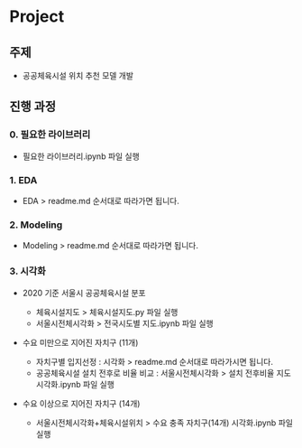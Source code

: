 # Project

## 주제
- 공공체육시설 위치 추천 모델 개발


## 진행 과정
### 0. 필요한 라이브러리
- 필요한 라이브러리.ipynb 파일 실행


### 1. EDA
- EDA > readme.md 순서대로 따라가면 됩니다.


### 2. Modeling 
- Modeling > readme.md 순서대로 따라가면 됩니다.


### 3. 시각화
- 2020 기준 서울시 공공체육시설 분포
  - 체육시설지도 > 체육시설지도.py 파일 실행
  - 서울시전체시각화 > 전국시도별 지도.ipynb 파일 실행
  
- 수요 미만으로 지어진 자치구 (11개)
  - 자치구별 입지선정 : 시각화 > readme.md 순서대로 따라가시면 됩니다.
  - 공공체육시설 설치 전후로 비율 비교 : 서울시전체시각화 > 설치 전후비율 지도시각화.ipynb 파일 실행
  
- 수요 이상으로 지어진 자치구 (14개)
  - 서울시전체시각화+체육시설위치 > 수요 충족 자치구(14개) 시각화.ipynb 파일 실행

